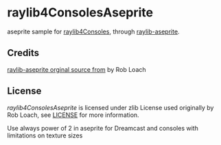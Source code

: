 # raylib4ConsolesAseprite
aseprite sample for [raylib4Consoles](https://github.com/raylib4Consoles/raylib/tree/raylib4Consoles), through [raylib-aseprite](https://github.com/RobLoach/raylib-aseprite).

## Credits
[raylib-aseprite orginal source from](https://github.com/RobLoach/raylib-aseprite) by Rob Loach


## License

*raylib4ConsolesAseprite* is licensed under zlib License used originally by Rob Loach, see [LICENSE](LICENSE) for more information.


Use always power of 2 in aseprite for Dreamcast and consoles with limitations on texture sizes

